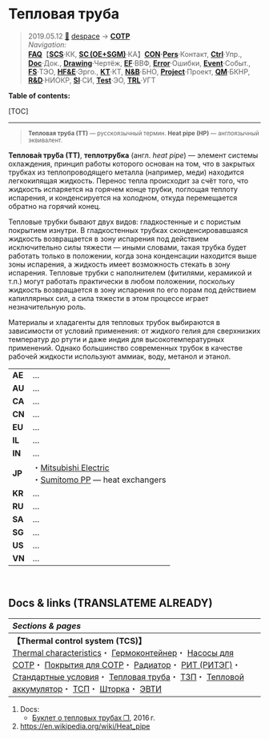 # Тепловая труба
> 2019.05.12 [🚀](../../index/index.md) [despace](index.md) → **[СОТР](tcs.md)**  
> *Navigation:*  
> **[FAQ](faq.md)**【**[SCS](scs.md)**·КК, **[SC (OE+SGM)](sc.md)**·КА】**[CON](contact.md)·[Pers](person.md)**·Контакт, **[Ctrl](control.md)**·Упр., **[Doc](doc.md)**·Док., **[Drawing](drawing.md)**·Чертёж, **[EF](ef.md)**·ВВФ, **[Error](error.md)**·Ошибки, **[Event](event.md)**·Событ., **[FS](fs.md)**·ТЭО, **[HF&E](hfe.md)**·Эрго., **[KT](kt.md)**·КТ, **[N&B](nnb.md)**·БНО, **[Project](project.md)**·Проект, **[QM](qm.md)**·БКНР, **[R&D](rnd.md)**·НИОКР, **[SI](si.md)**·СИ, **[Test](test.md)**·ЭО, **[TRL](trl.md)**·УГТ

**Table of contents:**

[TOC]

---

> <small>**Тепловая труба (ТТ)** — русскоязычный термин. **Heat pipe (HP)** — англоязычный эквивалент.</small>

**Теплова́я тру́ба (ТТ)**, **теплотру́бка** (англ. *heat pipe*) — элемент системы охлаждения, принцип работы которого основан на том, что в закрытых трубках из теплопроводящего металла (например, меди) находится легкокипящая жидкость. Перенос тепла происходит за счёт того, что жидкость испаряется на горячем конце трубки, поглощая теплоту испарения, и конденсируется на холодном, откуда перемещается обратно на горячий конец.

Тепловые трубки бывают двух видов: гладкостенные и с пористым покрытием изнутри. В гладкостенных трубках сконденсировавшаяся жидкость возвращается в зону испарения под действием исключительно силы тяжести — иными словами, такая трубка будет работать только в положении, когда зона конденсации находится выше зоны испарения, а жидкость имеет возможность стекать в зону испарения. Тепловые трубки с наполнителем (фитилями, керамикой и т.п.) могут работать практически в любом положении, поскольку жидкость возвращается в зону испарения по его порам под действием капиллярных сил, а сила тяжести в этом процессе играет незначительную роль.

Материалы и хладагенты для тепловых трубок выбираются в зависимости от условий применения: от жидкого гелия для сверхнизких температур до ртути и даже индия для высокотемпературных применений. Однако большинство современных трубок в качестве рабочей жидкости используют аммиак, воду, метанол и этанол.

| | |
|:-|:-|
|**AE**|…|
|**AU**|…|
|**CA**|…|
|**CN**|…|
|**EU**|…|
|**IL**|…|
|**IN**|…|
|**JP**|・[Mitsubishi Electric](contact/mitsubishi.md)<br> ・[Sumitomo PP](contact/sumitomo_pp.md) — heat exchangers|
|**KR**|…|
|**RU**|…|
|**SA**|…|
|**SG**|…|
|**US**|…|
|**VN**|…|



<p style="page-break-after:always"> </p>

## Docs & links (TRANSLATEME ALREADY)
|*Sections & pages*|
|:-|
|**【Thermal control system (TCS)】**<br> [Thermal characteristics](thermal_chars.md)・ [Гермоконтейнер](гермоконтейнер.md)・ [Насосы для СОТР](сотр_насос.md)・ [Покрытия для СОТР](сотр_покрытия.md)・ [Радиатор](радиатор.md)・ [РИТ (РИТЭГ)](rtg.md)・ [Стандартные условия](sctp.md)・ [Тепловая труба](hp.md)・ [ТЗП](hs.md)・ [Тепловой аккумулятор](heat_bank.md)・ [ТСП](tsp.md)・ [Шторка](thermal_curtain.md)・ [ЭВТИ](mli.md)|

   1. Docs:
      - [Буклет о тепловых трубах ❐](f/tcs/heatpipe_01.pdf), 2016 г.
   1. <https://en.wikipedia.org/wiki/Heat_pipe>
